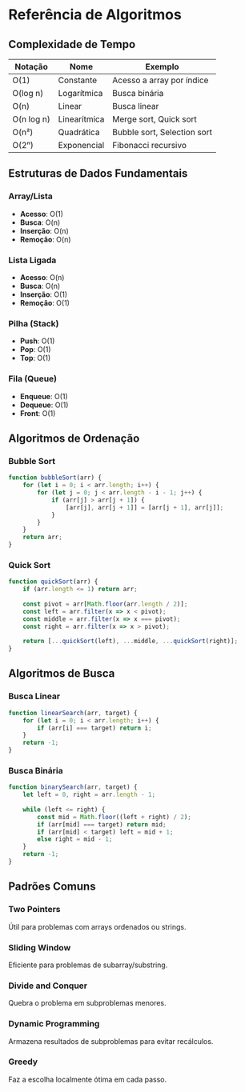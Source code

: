 # Referência de Algoritmos

## Complexidade de Tempo

| Notação | Nome | Exemplo |
|---------|------|---------|
| O(1) | Constante | Acesso a array por índice |
| O(log n) | Logarítmica | Busca binária |
| O(n) | Linear | Busca linear |
| O(n log n) | Linearítmica | Merge sort, Quick sort |
| O(n²) | Quadrática | Bubble sort, Selection sort |
| O(2ⁿ) | Exponencial | Fibonacci recursivo |

## Estruturas de Dados Fundamentais

### Array/Lista
- **Acesso**: O(1)
- **Busca**: O(n)
- **Inserção**: O(n)
- **Remoção**: O(n)

### Lista Ligada
- **Acesso**: O(n)
- **Busca**: O(n)
- **Inserção**: O(1)
- **Remoção**: O(1)

### Pilha (Stack)
- **Push**: O(1)
- **Pop**: O(1)
- **Top**: O(1)

### Fila (Queue)
- **Enqueue**: O(1)
- **Dequeue**: O(1)
- **Front**: O(1)

## Algoritmos de Ordenação

### Bubble Sort
```javascript
function bubbleSort(arr) {
    for (let i = 0; i < arr.length; i++) {
        for (let j = 0; j < arr.length - i - 1; j++) {
            if (arr[j] > arr[j + 1]) {
                [arr[j], arr[j + 1]] = [arr[j + 1], arr[j]];
            }
        }
    }
    return arr;
}
```

### Quick Sort
```javascript
function quickSort(arr) {
    if (arr.length <= 1) return arr;
    
    const pivot = arr[Math.floor(arr.length / 2)];
    const left = arr.filter(x => x < pivot);
    const middle = arr.filter(x => x === pivot);
    const right = arr.filter(x => x > pivot);
    
    return [...quickSort(left), ...middle, ...quickSort(right)];
}
```

## Algoritmos de Busca

### Busca Linear
```javascript
function linearSearch(arr, target) {
    for (let i = 0; i < arr.length; i++) {
        if (arr[i] === target) return i;
    }
    return -1;
}
```

### Busca Binária
```javascript
function binarySearch(arr, target) {
    let left = 0, right = arr.length - 1;
    
    while (left <= right) {
        const mid = Math.floor((left + right) / 2);
        if (arr[mid] === target) return mid;
        if (arr[mid] < target) left = mid + 1;
        else right = mid - 1;
    }
    return -1;
}
```

## Padrões Comuns

### Two Pointers
Útil para problemas com arrays ordenados ou strings.

### Sliding Window
Eficiente para problemas de subarray/substring.

### Divide and Conquer
Quebra o problema em subproblemas menores.

### Dynamic Programming
Armazena resultados de subproblemas para evitar recálculos.

### Greedy
Faz a escolha localmente ótima em cada passo.